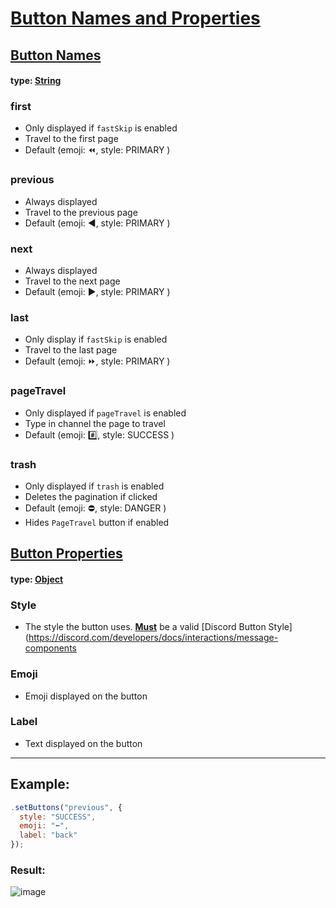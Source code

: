 # <ins>Button Names and Properties</ins>

## <ins>Button Names</ins>

#### type: [String](https://developer.mozilla.org/en-US/docs/Web/JavaScript/Reference/Global_Objects/String)

### first
- Only displayed if `fastSkip` is enabled
- Travel to the first page
- Default (emoji: ⏪, style: PRIMARY )

### previous
- Always displayed
- Travel to the previous page
- Default (emoji: ◀️, style: PRIMARY )

### next
- Always displayed
- Travel to the next page
- Default (emoji: ▶️, style: PRIMARY )


### last
- Only display if `fastSkip` is enabled
- Travel to the last page
- Default (emoji: ⏩, style: PRIMARY )


### pageTravel
- Only displayed if `pageTravel` is enabled
- Type in channel the page to travel
- Default (emoji: #️⃣, style: SUCCESS )

### trash
- Only displayed if `trash` is enabled
- Deletes the pagination if clicked
- Default (emoji: ⛔, style: DANGER )
- Hides `PageTravel` button if enabled

## <ins>Button Properties</ins>

#### type: [Object](https://developer.mozilla.org/en-US/docs/Web/JavaScript/Reference/Global_Objects/Object)

### Style
- The style the button uses. <ins>**Must**</ins> be a valid [Discord Button Style](https://discord.com/developers/docs/interactions/message-components

### Emoji
- Emoji displayed on the button

### Label
- Text displayed on the button


--- 

## Example:
```js
.setButtons("previous", {
  style: "SUCCESS", 
  emoji: "⬅️", 
  label: "back"
});
```

### Result: 

![image](https://user-images.githubusercontent.com/85820415/170090386-3babc322-56ee-4447-ac63-11da14c7402d.png)
